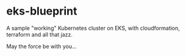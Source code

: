 # eks-blueprint

A sample "working" Kubernetes cluster on EKS, with cloudformation, terraform and all that jazz.

May the force be with you...
